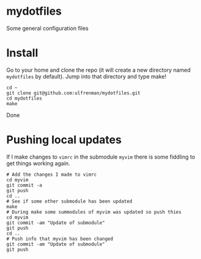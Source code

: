 mydotfiles
==========

Some general configuration files


Install
=======
Go to your home and clone the repo (it will create a new directory named
`mydotfiles` by default). Jump into that directory and type make!

    cd ~
    git clone git@github.com:ulfrenman/mydotfiles.git
    cd mydotfiles
    make

Done

Pushing local updates
=====================
If I make changes to `vimrc` in the submodule `myvim` there is some fiddling
to get things working again.

    # Add the changes I made to vimrc
    cd myvim
    git commit -a
    git push
    cd ..
    # See if some other submodule has been updated
    make
    # During make some summodules of myvim was updated so push thies
    cd myvim
    git commit -am "Update of submodule"
    git push
    cd ..
    # Push info that myvim has been changed
    git commit -am "Update of submodule"
    git push
